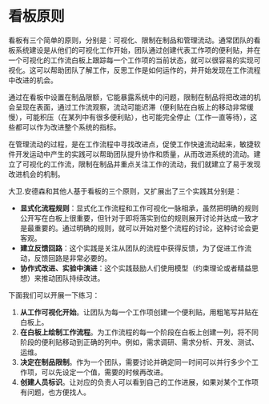 
# 看板原则

看板有三个简单的原则，分别是：可视化、限制在制品和管理流动。通常团队的看板系统建设是从他们的可视化工作开始，团队通过创建代表工作项的便利贴，并在一个可视化的工作流白板上跟踪每一个工作项的当前状态，就可以很容易的实现可视化。这可以帮助团队了解工作，反思工作是如何运作的，并开始发现在工作流程中改进的机会。

通过在看板中设置在制品限额，它能暴露系统中的问题，限制在制品将把改进的机会呈现在表面，通过工作流观察，流动可能迟滞（便利贴在白板上的移动非常缓慢），可能积压（在某列中有很多便利贴），也可能完全停止（工作一直等待），这些都可以作为改进整个系统的指标。

在管理流动的过程，是在工作流程中寻找改进点，促使工作快速流动起来，敏捷软件开发运动中产生的实践可以帮助团队提升协作和质量，从而改进系统的流动。建立了可视化的工作流，限制在制品并重点关注工作的流动，我们就建立了易于发现改进机会的机制。

大卫.安德森和其他人基于看板的三个原则，又扩展出了三个实践其分别是：
- **显式化流程规则**：显式化工作流程和工作可视化一脉相承，虽然把明确的规则公开写在白板上很重要，但针对于即将落实到位的规则展开讨论并达成一致才是最重要的。通过明确的规则，就可以开始对整个流程的讨论，这种讨论会更客观。
- **建立反馈回路**：这个实践是关注从团队的流程中获得反馈，为了促进工作流动，反馈回路是非常必要的。
- **协作式改进、实验中演进**：这个实践鼓励人们使用模型（约束理论或者精益思想）来推动团队持续改进。

下面我们可以开展一下练习：
1. **从工作可视化开始**。让团队为每一个工作项创建一个便利贴，用粗笔写并贴在白板上。
2. **在白板上绘制工作流程**。为工作流程的每一个阶段在白板上创建一列，将不同阶段的便利贴移动到正确的列中。例如，需求调研、需求分析、开发、测试、运维。
3. **决定在制品限制**。作为一个团队，需要讨论并确定同一时间可以并行多少个工作项，可以先设定一个值，需要的时候再改进。
4. **创建人员标识**。让对应的负责人可以看到自己的工作进展，如果对某个工作项有问题，也方便找人。




